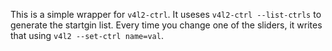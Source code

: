 This is a simple wrapper for `v4l2-ctrl`. It useses `v4l2-ctrl --list-ctrls` to generate the startgin list. Every time you change one of the sliders, it writes that using `v4l2 --set-ctrl name=val`.
